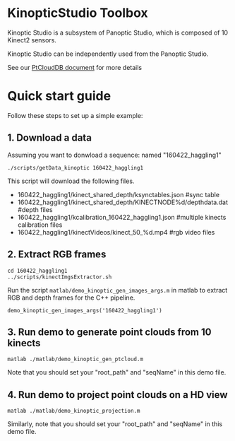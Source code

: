 # KinopticStudio Toolbox

Kinoptic Studio is a subsystem of Panoptic Studio, which is composed of 10 Kinect2 sensors. 

Kinoptic Studio can be independently used from the Panoptic Studio.

See our [PtCloudDB document](http://domedb.perception.cs.cmu.edu/ptclouddb.html) for more details

# Quick start guide
Follow these steps to set up a simple example:


## 1. Download a data

Assuming you want to donwload a sequence: named "160422_haggling1"
```
./scripts/getData_kinoptic 160422_haggling1
```

This script will download the following files. 

* 160422_haggling1/kinect_shared_depth/ksynctables.json   #sync table
* 160422_haggling1/kinect_shared_depth/KINECTNODE%d/depthdata.dat  #depth files
* 160422_haggling1/kcalibration_160422_haggling1.json #multiple kinects calibration files
* 160422_haggling1/kinectVideos/kinect_50_%d.mp4 #rgb video files

## 2. Extract RGB frames

```
cd 160422_haggling1
../scripts/kinectImgsExtractor.sh
```

Run the script `matlab/demo_kinoptic_gen_images_args.m` in matlab to extract RGB and depth frames for the C++ pipeline.
```
demo_kinoptic_gen_images_args('160422_haggling1')
```
## 3. Run demo to generate point clouds from 10 kinects

```
matlab ./matlab/demo_kinoptic_gen_ptcloud.m
```

Note that you should set your "root_path" and "seqName" in this demo file. 



## 4. Run demo to project point clouds on a HD view

```
matlab ./matlab/demo_kinoptic_projection.m
```

Similarly, note that you should set your "root_path" and "seqName" in this demo file. 
